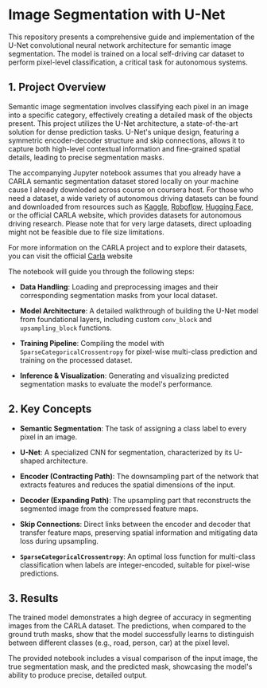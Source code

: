 # Image Segmentation with U-Net

This repository presents a comprehensive guide and implementation of the U-Net convolutional neural network architecture for semantic image segmentation. The model is trained on a local self-driving car dataset to perform pixel-level classification, a critical task for autonomous systems.

## 1. Project Overview

Semantic image segmentation involves classifying each pixel in an image into a specific category, effectively creating a detailed mask of the objects present. This project utilizes the U-Net architecture, a state-of-the-art solution for dense prediction tasks. U-Net's unique design, featuring a symmetric encoder-decoder structure and skip connections, allows it to capture both high-level contextual information and fine-grained spatial details, leading to precise segmentation masks.

The accompanying Jupyter notebook assumes that you already have a CARLA semantic segmentation dataset stored locally on your machine cause I already downloded across course on coursera host. For those who need a dataset, a wide variety of autonomous driving datasets can be found and downloaded from resources such as [Kaggle](https://www.kaggle.com/datasets/kumaresanmanickavelu/lyft-udacity-challenge), [Roboflow](https://universe.roboflow.com/carla-vuxbn/self-driving-7eigg), [Hugging Face](https://huggingface.co/datasets/isp-uv-es/IPL-CARLA-dataset), or the official CARLA website, which provides datasets for autonomous driving research. Please note that for very large datasets, direct uploading might not be feasible due to file size limitations.

For more information on the CARLA project and to explore their datasets, you can visit the official [Carla](https://carla.org/) website

The notebook will guide you through the following steps:

* **Data Handling**: Loading and preprocessing images and their corresponding segmentation masks from your local dataset.

* **Model Architecture**: A detailed walkthrough of building the U-Net model from foundational layers, including custom `conv_block` and `upsampling_block` functions.

* **Training Pipeline**: Compiling the model with `SparseCategoricalCrossentropy` for pixel-wise multi-class prediction and training on the processed dataset.

* **Inference & Visualization**: Generating and visualizing predicted segmentation masks to evaluate the model's performance.

## 2. Key Concepts

* **Semantic Segmentation**: The task of assigning a class label to every pixel in an image.

* **U-Net**: A specialized CNN for segmentation, characterized by its U-shaped architecture.

* **Encoder (Contracting Path)**: The downsampling part of the network that extracts features and reduces the spatial dimensions of the input.

* **Decoder (Expanding Path)**: The upsampling part that reconstructs the segmented image from the compressed feature maps.

* **Skip Connections**: Direct links between the encoder and decoder that transfer feature maps, preserving spatial information and mitigating data loss during upsampling.

* **`SparseCategoricalCrossentropy`**: An optimal loss function for multi-class classification when labels are integer-encoded, suitable for pixel-wise predictions.

## 3. Results

The trained model demonstrates a high degree of accuracy in segmenting images from the CARLA dataset. The predictions, when compared to the ground truth masks, show that the model successfully learns to distinguish between different classes (e.g., road, person, car) at the pixel level.

The provided notebook includes a visual comparison of the input image, the true segmentation mask, and the predicted mask, showcasing the model's ability to produce precise, detailed output.